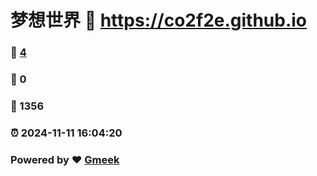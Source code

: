 # 梦想世界 :link: https://co2f2e.github.io 
### :page_facing_up: [4](https://co2f2e.github.io/tag.html) 
### :speech_balloon: 0 
### :hibiscus: 1356 
### :alarm_clock: 2024-11-11 16:04:20 
### Powered by :heart: [Gmeek](https://github.com/Meekdai/Gmeek)
